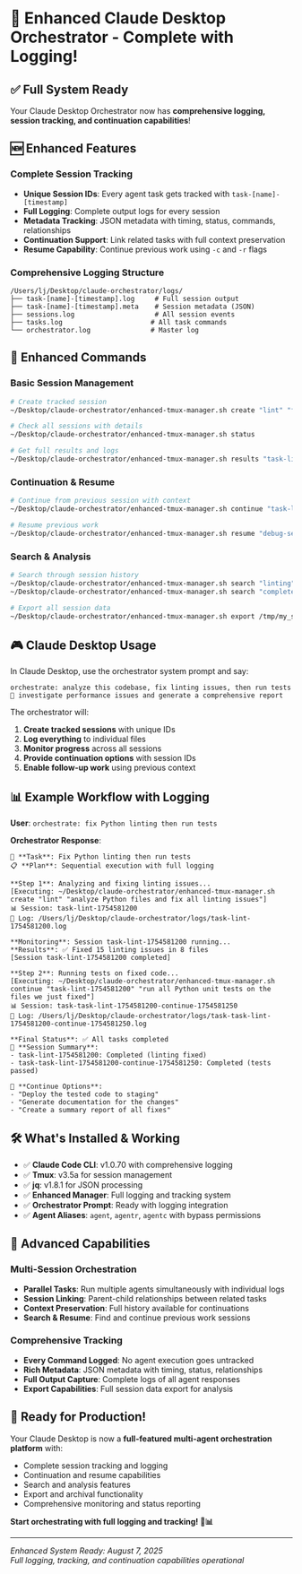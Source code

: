 # 🎼 Enhanced Claude Desktop Orchestrator - Complete with Logging!

## ✅ Full System Ready

Your Claude Desktop Orchestrator now has **comprehensive logging, session tracking, and continuation capabilities**!

## 🆕 Enhanced Features

### **Complete Session Tracking**
- **Unique Session IDs**: Every agent task gets tracked with `task-[name]-[timestamp]`
- **Full Logging**: Complete output logs for every session
- **Metadata Tracking**: JSON metadata with timing, status, commands, relationships
- **Continuation Support**: Link related tasks with full context preservation
- **Resume Capability**: Continue previous work using `-c` and `-r` flags

### **Comprehensive Logging Structure**
```
/Users/lj/Desktop/claude-orchestrator/logs/
├── task-[name]-[timestamp].log     # Full session output
├── task-[name]-[timestamp].meta    # Session metadata (JSON)
├── sessions.log                    # All session events
├── tasks.log                      # All task commands
└── orchestrator.log               # Master log
```

## 🎯 Enhanced Commands

### **Basic Session Management**
```bash
# Create tracked session
~/Desktop/claude-orchestrator/enhanced-tmux-manager.sh create "lint" "fix all Python linting issues"

# Check all sessions with details
~/Desktop/claude-orchestrator/enhanced-tmux-manager.sh status

# Get full results and logs
~/Desktop/claude-orchestrator/enhanced-tmux-manager.sh results "task-lint-1754581115"
```

### **Continuation & Resume**
```bash
# Continue from previous session with context
~/Desktop/claude-orchestrator/enhanced-tmux-manager.sh continue "task-lint-1754581115" "now run tests on the fixed code"

# Resume previous work
~/Desktop/claude-orchestrator/enhanced-tmux-manager.sh resume "debug-session-123" "continue investigating the database issue"
```

### **Search & Analysis**
```bash
# Search through session history
~/Desktop/claude-orchestrator/enhanced-tmux-manager.sh search "linting" command
~/Desktop/claude-orchestrator/enhanced-tmux-manager.sh search "completed" status

# Export all session data
~/Desktop/claude-orchestrator/enhanced-tmux-manager.sh export /tmp/my_sessions.json
```

## 🎮 Claude Desktop Usage

In Claude Desktop, use the orchestrator system prompt and say:

```
orchestrate: analyze this codebase, fix linting issues, then run tests
🎼 investigate performance issues and generate a comprehensive report
```

The orchestrator will:
1. **Create tracked sessions** with unique IDs
2. **Log everything** to individual files
3. **Monitor progress** across all sessions
4. **Provide continuation options** with session IDs
5. **Enable follow-up work** using previous context

## 📊 Example Workflow with Logging

**User**: `orchestrate: fix Python linting then run tests`

**Orchestrator Response**:
```
🎼 **Task**: Fix Python linting then run tests
📋 **Plan**: Sequential execution with full logging

**Step 1**: Analyzing and fixing linting issues...
[Executing: ~/Desktop/claude-orchestrator/enhanced-tmux-manager.sh create "lint" "analyze Python files and fix all linting issues"]
📊 Session: task-lint-1754581200
📄 Log: /Users/lj/Desktop/claude-orchestrator/logs/task-lint-1754581200.log

**Monitoring**: Session task-lint-1754581200 running...
**Results**: ✅ Fixed 15 linting issues in 8 files
[Session task-lint-1754581200 completed]

**Step 2**: Running tests on fixed code...
[Executing: ~/Desktop/claude-orchestrator/enhanced-tmux-manager.sh continue "task-lint-1754581200" "run all Python unit tests on the files we just fixed"]
📊 Session: task-task-lint-1754581200-continue-1754581250
📄 Log: /Users/lj/Desktop/claude-orchestrator/logs/task-task-lint-1754581200-continue-1754581250.log

**Final Status**: ✅ All tasks completed
📄 **Session Summary**:
- task-lint-1754581200: Completed (linting fixed)
- task-task-lint-1754581200-continue-1754581250: Completed (tests passed)

🔗 **Continue Options**:
- "Deploy the tested code to staging"
- "Generate documentation for the changes"
- "Create a summary report of all fixes"
```

## 🛠️ What's Installed & Working

- ✅ **Claude Code CLI**: v1.0.70 with comprehensive logging
- ✅ **Tmux**: v3.5a for session management
- ✅ **jq**: v1.8.1 for JSON processing
- ✅ **Enhanced Manager**: Full logging and tracking system
- ✅ **Orchestrator Prompt**: Ready with logging integration
- ✅ **Agent Aliases**: `agent`, `agentr`, `agentc` with bypass permissions

## 🎪 Advanced Capabilities

### **Multi-Session Orchestration**
- **Parallel Tasks**: Run multiple agents simultaneously with individual logs
- **Session Linking**: Parent-child relationships between related tasks
- **Context Preservation**: Full history available for continuations
- **Search & Resume**: Find and continue previous work sessions

### **Comprehensive Tracking**
- **Every Command Logged**: No agent execution goes untracked
- **Rich Metadata**: JSON metadata with timing, status, relationships
- **Full Output Capture**: Complete logs of all agent responses
- **Export Capabilities**: Full session data export for analysis

## 🚀 Ready for Production!

Your Claude Desktop is now a **full-featured multi-agent orchestration platform** with:
- Complete session tracking and logging
- Continuation and resume capabilities  
- Search and analysis features
- Export and archival functionality
- Comprehensive monitoring and status reporting

**Start orchestrating with full logging and tracking! 🎼📊**

---
*Enhanced System Ready: August 7, 2025*  
*Full logging, tracking, and continuation capabilities operational*
